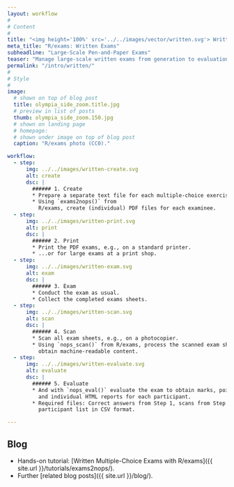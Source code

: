 ```yaml
---
layout: workflow
#
# Content
#
title: "<img height='100%' src='../../images/vector/written.svg'> Written Exams"
meta_title: "R/exams: Written Exams"
subheadline: "Large-Scale Pen-and-Paper Exams"
teaser: "Manage large-scale written exams from generation to evaluation using R/exams."
permalink: "/intro/written/"
#
# Style
#
image:
  # shown on top of blog post
  title: olympia_side_zoom.title.jpg
  # preview in list of posts
  thumb: olympia_side_zoom.150.jpg
  # shown on landing page
  # homepage:
  # shown under image on top of blog post
  caption: "R/exams photo (CC0)."

workflow:
  - step:
      img: ../../images/written-create.svg
      alt: create
      dsc: |
        ###### 1. Create
        * Prepare a separate text file for each multiple-choice exercise.
        * Using `exams2nops()` from
          R/exams, create (individual) PDF files for each examinee.
  - step:
      img: ../../images/written-print.svg
      alt: print
      dsc: |
        ###### 2. Print
        * Print the PDF exams, e.g., on a standard printer.
        * ...or for large exams at a print shop.
  - step:
      img: ../../images/written-exam.svg
      alt: exam
      dsc: |
        ###### 3. Exam
        * Conduct the exam as usual.
        * Collect the completed exams sheets.
  - step:
      img: ../../images/written-scan.svg
      alt: scan
      dsc: |
        ###### 4. Scan
        * Scan all exam sheets, e.g., on a photocopier.
        * Using `nops_scan()` from R/exams, process the scanned exam sheets to
          obtain machine-readable content.
  - step:
      img: ../../images/written-evaluate.svg
      alt: evaluate
      dsc: |
        ###### 5. Evaluate
        * And with `nops_eval()` evaluate the exam to obtain marks, points, etc.
          and individual HTML reports for each participant.
        * Required files: Correct answers from Step 1, scans from Step 4, and a
          participant list in CSV format.

---
```


## Blog ##

* Hands-on tutorial: [Written Multiple-Choice Exams with R/exams]({{ site.url }}/tutorials/exams2nops/).
* Further [related blog posts]({{ site.url }}/blog/).

